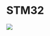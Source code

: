 # STM32
<img src="https://user-images.githubusercontent.com/115202113/276199102-57fbf193-d8a7-47cb-aa27-f93f41cf3099.jpg" heghit="300"/>
